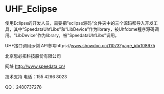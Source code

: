 # UHF_Eclipse

使用Eclipse的开发人员，需要把”eclipse源码“文件夹中的三个源码都导入开发工具，其中“SpeedataUhfLibs”和“LibDevice”作为library，被Uhfdome程序源码调用。“LibDevice”作为library，被"SpeedataUhfLibs"调用。


UHF接口调用示例  API参考https://www.showdoc.cc/11073?page_id=108675

北京思必拓科技股份有限公司

网址 http://www.speedata.cn/

技术支持 电话：155 4266 8023

QQ：2480737278
